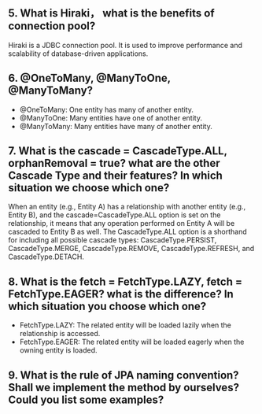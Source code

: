 ## 5. What is Hiraki， what is the benefits of connection pool?

Hiraki is a JDBC connection pool. It is used to improve performance and scalability of database-driven applications.

## 6. @OneToMany, @ManyToOne, @ManyToMany?

- @OneToMany: One entity has many of another entity.
- @ManyToOne: Many entities have one of another entity.
- @ManyToMany: Many entities have many of another entity.

## 7. What is the cascade = CascadeType.ALL, orphanRemoval = true? what are the other Cascade Type and their features? In which situation we choose which one?

When an entity (e.g., Entity A) has a relationship with another entity (e.g., Entity B), and the cascade=CascadeType.ALL option is set on the relationship, it means that any operation performed on Entity A will be cascaded to Entity B as well. The CascadeType.ALL option is a shorthand for including all possible cascade types: CascadeType.PERSIST, CascadeType.MERGE, CascadeType.REMOVE, CascadeType.REFRESH, and CascadeType.DETACH.

## 8. What is the fetch = FetchType.LAZY, fetch = FetchType.EAGER? what is the difference? In which situation you choose which one?
- FetchType.LAZY: The related entity will be loaded lazily when the relationship is accessed.
- FetchType.EAGER: The related entity will be loaded eagerly when the owning entity is loaded.

## 9. What is the rule of JPA naming convention? Shall we implement the method by ourselves? Could you list some examples?




